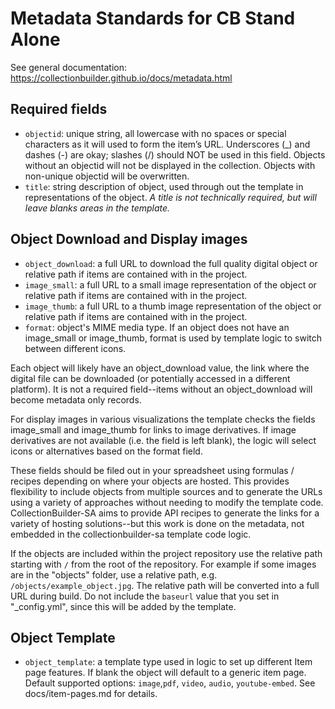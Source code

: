 # Metadata Standards for CB Stand Alone

See general documentation: https://collectionbuilder.github.io/docs/metadata.html

## Required fields

- `objectid`: unique string, all lowercase with no spaces or special characters as it will used to form the item’s URL. Underscores (_) and dashes (-) are okay; slashes (/) should NOT be used in this field. Objects without an objectid will not be displayed in the collection. Objects with non-unique objectid will be overwritten.
- `title`: string description of object, used through out the template in representations of the object. *A title is not technically required, but will leave blanks areas in the template.*

## Object Download and Display images

- `object_download`: a full URL to download the full quality digital object or relative path if items are contained with in the project.
- `image_small`: a full URL to a small image representation of the object or relative path if items are contained with in the project.
- `image_thumb`: a full URL to a thumb image representation of the object or relative path if items are contained with in the project.
- `format`: object's MIME media type. If an object does not have an image_small or image_thumb, format is used by template logic to switch between different icons.

Each object will likely have an object_download value, the link where the digital file can be downloaded (or potentially accessed in a different platform). 
It is not a required field--items without an object_download will become metadata only records.

For display images in various visualizations the template checks the fields image_small and image_thumb for links to image derivatives.
If image derivatives are not available (i.e. the field is left blank), the logic will select icons or alternatives based on the format field.

These fields should be filed out in your spreadsheet using formulas / recipes depending on where your objects are hosted. 
This provides flexibility to include objects from multiple sources and to generate the URLs using a variety of approaches without needing to modify the template code.
CollectionBuilder-SA aims to provide API recipes to generate the links for a variety of hosting solutions--but this work is done on the metadata, not embedded in the collectionbuilder-sa template code logic.

If the objects are included within the project repository use the relative path starting with `/` from the root of the repository. 
For example if some images are in the "objects" folder, use a relative path, e.g. `/objects/example_object.jpg`.
The relative path will be converted into a full URL during build.
Do not include the `baseurl` value that you set in "_config.yml", since this will be added by the template.

## Object Template

- `object_template`: a template type used in logic to set up different Item page features. If blank the object will default to a generic item page. Default supported options: `image`,`pdf`, `video`, `audio`, `youtube-embed`. See docs/item-pages.md for details.
